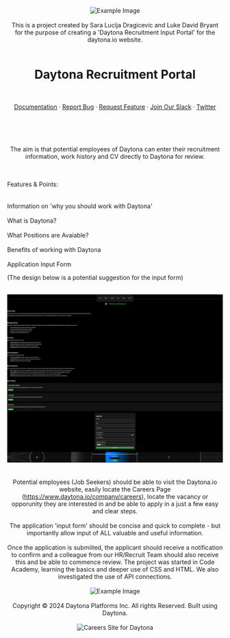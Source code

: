<div align="center">

![Example Image](https://mma.prnewswire.com/media/2354935/Daytona_logotype_black_Logo.jpg?p=facebook>)
<br>
<br>
This is a project created by Sara Lucija Dragicevic and Luke David Bryant for the purpose of creating a 'Daytona Recruitment Input Portal' for the daytona.io website. 
<br>
<br>
<h1>Daytona Recruitment Portal</h1>
<br>
<p align="center">
    <a href="https://www.daytona.io/docs">Documentation</a>
    ·
    <a href="https://github.com/daytonaio/daytona/issues/new?assignees=&labels=bug&projects=&template=bug_report.md&title=%F0%9F%90%9B+Bug+Report%3A+">Report Bug</a>
    ·
    <a href="https://github.com/daytonaio/daytona/issues/new?assignees=&labels=enhancement&projects=&template=feature_request.md&title=%F0%9F%9A%80+Feature%3A+">Request Feature</a>
    ·
  <a href="https://go.daytona.io/slack">Join Our Slack</a>
    ·
    <a href="https://twitter.com/daytonaio">Twitter</a>
  </p>
<br>
<br>
<br>
<div align="center">
<br>
The aim is that potential employees of Daytona can enter their recruitment information, work history and CV directly to Daytona for review. 
<br>
<br>
<br>
<p align="left">
Features & Points: 
<br>
<br>
<br>
Information on 'why you should work with Daytona'
<br>
<br>
What is Daytona? 
<br>
<br>
What Positions are Avaiable?
<br>
<br>
Benefits of working with Daytona
<br>
<br>
Application Input Form
<div align="left">

(The design below is a potential suggestion for the input form)
<br>
<br>
<div align="center">

![Example Image](https://github.com/LDavidBryant/project-porfolio/blob/main/CareersSitev2.png?raw=true>)
<br>
<br>
<br>
Potential employees (Job Seekers) should be able to visit the Daytona.io website, easily locate the Careers Page (https://www.daytona.io/company/careers), locate the vacancy or opporunity they are interested in and be able to apply in a just a few easy and clear steps. 
<br>
<br>
The application 'input form' should be concise and quick to complete - but importantly allow input of ALL valuable and useful information. 
<br>
<br>
Once the application is submiited, the applicant should receive a notification to confirm and a colleague from our HR/Recruit Team should also receive this and be able to commence review. 
The project was started in Code Academy, learning the basics and deeper use of CSS and HTML.  We also investigated the use of API connections.
<br>
<br>
![Example Image](https://www.datocms-assets.com/103916/1718013622-abstract_new_11_dark.png?auto=compress%2Cformat&fit=crop&h=380&w=760>)
<br>
<br>
Copyright © 2024 Daytona Platforms Inc. All rights Reserved. Built using Daytona.
<br>
<br>
![Careers Site for Daytona]([https://drive.google.com/file/d/1HNeuSAhFnzAHTllY_TQd7BujSStU8QoT/view?usp=sharing](https://drive.google.com/file/d/15QSmHh0g-xsxQRMAO-k5FJ38tUQuugLi/view?usp=drive_link))
